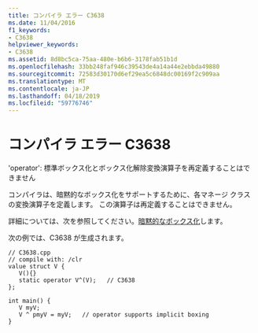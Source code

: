 ```yaml
---
title: コンパイラ エラー C3638
ms.date: 11/04/2016
f1_keywords:
- C3638
helpviewer_keywords:
- C3638
ms.assetid: 8d8bc5ca-75aa-480e-b6b6-3178fab51b1d
ms.openlocfilehash: 33bb248faf946c39543de4a14a44e2ebbda49880
ms.sourcegitcommit: 72583d30170d6ef29ea5c6848dc00169f2c909aa
ms.translationtype: MT
ms.contentlocale: ja-JP
ms.lasthandoff: 04/18/2019
ms.locfileid: "59776746"
---
```

# <a name="compiler-error-c3638"></a>コンパイラ エラー C3638

'operator': 標準ボックス化とボックス化解除変換演算子を再定義することはできません

コンパイラは、暗黙的なボックス化をサポートするために、各マネージ クラスの変換演算子を定義します。 この演算子は再定義することはできません。

詳細については、次を参照してください。[暗黙的なボックス化](../../extensions/boxing-cpp-component-extensions.md)します。

次の例では、C3638 が生成されます。

```
// C3638.cpp
// compile with: /clr
value struct V {
   V(){}
   static operator V^(V);   // C3638
};

int main() {
   V myV;
   V ^ pmyV = myV;   // operator supports implicit boxing
}
```